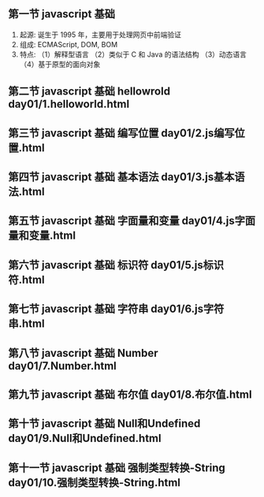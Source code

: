 ## 第一节 javascript 基础

1. 起源: 诞生于 1995 年，主要用于处理网页中前端验证
2. 组成: ECMAScript, DOM, BOM
3. 特点:
   （1）解释型语言
   （2）类似于 C 和 Java 的语法结构
   （3）动态语言
   （4）基于原型的面向对象

## 第二节 javascript 基础 hellowrold day01/1.helloworld.html

## 第三节 javascript 基础 编写位置 day01/2.js编写位置.html

## 第四节 javascript 基础 基本语法 day01/3.js基本语法.html

## 第五节 javascript 基础 字面量和变量 day01/4.js字面量和变量.html

## 第六节 javascript 基础 标识符 day01/5.js标识符.html

## 第七节 javascript 基础 字符串 day01/6.js字符串.html

## 第八节 javascript 基础 Number day01/7.Number.html

## 第九节 javascript 基础 布尔值 day01/8.布尔值.html

## 第十节 javascript 基础 Null和Undefined day01/9.Null和Undefined.html

## 第十一节 javascript 基础 强制类型转换-String day01/10.强制类型转换-String.html
